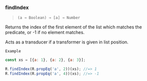 ### findIndex

> ```(a → Boolean) → [a] → Number```

Returns the index of the first element of the list which matches the predicate, or -1 if no element matches.

Acts as a transducer if a transformer is given in list position.

`Example`

```js
const xs = [{a: 1}, {a: 2}, {a: 3}];

R.findIndex(R.propEq('a', 2))(xs); //=> 1
R.findIndex(R.propEq('a', 4))(xs); //=> -1
```